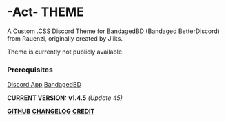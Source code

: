 # -Act- THEME

A Custom .CSS Discord Theme for BandagedBD (Bandaged BetterDiscord) from Rauenzi, originally created by Jiiks.

Theme is currently not publicly available.

### Prerequisites
[Discord App](https://discordapp.com/download/)
[BandagedBD](https://rauenzi.github.io/BetterDiscordApp/)


__CURRENT VERSION:__ **v1.4.5** *(Update 45)*

**[GITHUB](https://github.com/Actarr/Act/)** 
**[CHANGELOG](https://actarr.github.io/Act/text/changelog.txt)** 
**[CREDIT](https://actarr.github.io/Act/text/credit.txt)**


